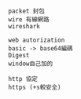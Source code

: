 ```
packet 封包
wire 有線網路
wireshark
```
```
web autorization
basic -> base64編碼
Digest
window自己加的
```
```
http 協定
https (+s較安全)
```
